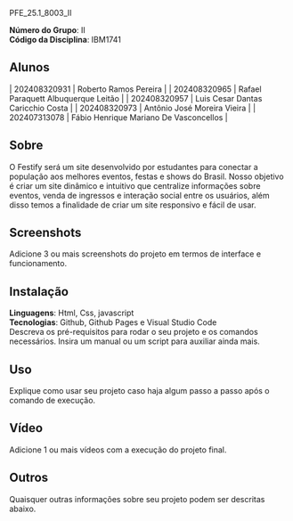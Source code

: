 PFE_25.1_8003_II
 

**Número do Grupo**: II <br>
**Código da Disciplina**: IBM1741 <br>

## Alunos

| 202408320931 |  Roberto Ramos Pereira |
| 202408320965 |  Rafael Paraquett Albuquerque Leitão |
| 202408320957 |  Luis Cesar Dantas Caricchio Costa |
| 202408320973 |  Antônio José Moreira Vieira |
| 202407313078 |  Fábio Henrique Mariano De Vasconcellos  |

## Sobre 
O Festify será um site desenvolvido por estudantes para conectar a população aos melhores eventos, festas e shows do Brasil. Nosso objetivo é criar um site dinâmico e intuitivo que centralize informações sobre eventos, venda de ingressos e interação social entre os usuários, além disso temos a finalidade de criar um site responsivo e fácil de usar.

## Screenshots
Adicione 3 ou mais screenshots do projeto em termos de interface e funcionamento.

## Instalação 
**Linguagens**: Html, Css, javascript<br>
**Tecnologias**: Github, Github Pages e Visual Studio Code<br>
Descreva os pré-requisitos para rodar o seu projeto e os comandos necessários.
Insira um manual ou um script para auxiliar ainda mais.

## Uso 
Explique como usar seu projeto caso haja algum passo a passo após o comando de execução.

## Vídeo
Adicione 1 ou mais vídeos com a execução do projeto final.

## Outros 
Quaisquer outras informações sobre seu projeto podem ser descritas abaixo.

